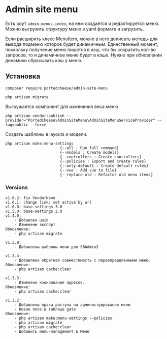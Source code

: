 # Admin site menu

Есть роут `admin.menus.index`, на нем создается и редактируется меню.
Можно выгрузить структуру меню в yaml формате и загрузить.

Если расширить класс MenuItem, можно в него дописать методы для вывода подменю которое будет динамичным. Единственный момент, поскольку получение меню пишется в кэш, что бы сократить кол-во запросов, то и динамичное меню будет в кэше. Нужно при обновлении динамики сбрасывать кэш у меню.

## Установка
`composer require portedcheese/admin-site-menu`

`php artisan migrate`

Выгружается компонент для изменения веса меню

    php artisan vendor:publish --provider="PortedCheese\AdminSiteMenu\AdminSiteMenuServiceProvider" --tag=public --force

Создать шаблоны в layouts и модели.

    php artisan make:menu-settings
                            {--all : Run full command}
                            {--models : Create models}
                            {--controllers : Create controllers}
                            {--policies : Export and create rules}
                            {--only-default : Create default rules}
                            {--vue : Add vue to file}
                            {--replace-old : Refactor old menu items}

### Versions

    v1.6.2: fix VendorName
    v1.6.1: change link: set active by url
    v1.6.0: base-settings 3.0
    v1.5.0: base-settings 2.0
    v1.4.0:
        - Добавлен uuid
        - Измененм экспорт
    Обновление:
        - php artisan migrate
        
    v1.3.8:
        - Добавлены шаблоны меню для SBAdmin2
        
    v1.3.4:
        - Добавлена обратная совместимость с переопределенными меню.
    Обновление:
        - php artisan cache:clear
        
    v1.3.3:
        - Изменено кэширование адресов.
    Обновление:
        - php artisan cache:clear
        
    v1.3.2:
        - Добавлены права доступа на администрирование меню
        - Новое поле в таблице gate
    Обновление:
        - php artisan make:menu-settings --policies
        - php artisan migrate
        - php artisan cache:clear
        - Добавить menu-management в Меню